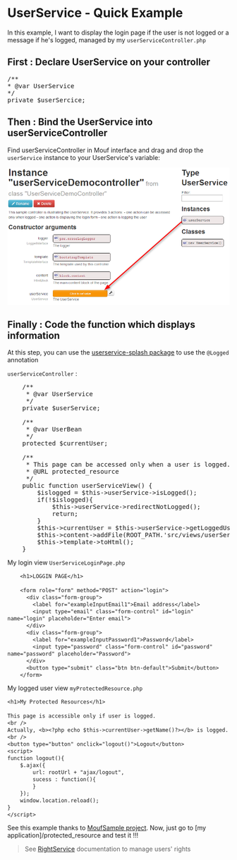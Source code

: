UserService - Quick Example
===========================

In this example, I want to display the login page if the user is not logged or a message if he's logged, managed by my <code>userServiceController.php</code>

First : Declare UserService on your controller
----------------------------------------------
<pre>
/**
* @var UserService
*/
private $userSercice;
</pre>

Then : Bind the UserService into userServiceController
------------------------------------------------------

Find userServiceController in Mouf interface and drag and drop the <code>userService</code> instance to your UserService's variable:

![Bind user service](images/bind_userservice.png)


Finally : Code the function which displays information
------------------------------------------------------

At this step, you can use the [userservice-splash package](http://mouf-php.com/packages/mouf/security.userservice-splash/README.md) to use the <code>@Logged</code> annotation

<code>userServiceController</code> : 
<pre>
	/**
	 * @var UserService
	 */
	private $userService;
	
	/**
	 * @var UserBean
	 */
	protected $currentUser;

	/**
	 * This page can be accessed only when a user is logged.
	 * @URL protected_resource
	 */
	public function userServiceView() {
		$islogged = $this->userService->isLogged();
		if(!$islogged){
			$this->userService->redirectNotLogged();
			return;
		}
		$this->currentUser = $this->userService->getLoggedUser();
		$this->content->addFile(ROOT_PATH.'src/views/userService/myProtectedResource.php', $this);
		$this->template->toHtml();
	}
</pre>

My login view <code>UserServiceLoginPage.php</code>
```
	<h1>LOGGIN PAGE</h1>
	
	<form role="form" method="POST" action="login">
	  <div class="form-group">
	    <label for="exampleInputEmail1">Email address</label>
	    <input type="email" class="form-control" id="login" name="login" placeholder="Enter email">
	  </div>
	  <div class="form-group">
	    <label for="exampleInputPassword1">Password</label>
	    <input type="password" class="form-control" id="password" name="password" placeholder="Password">
	  </div>
	  <button type="submit" class="btn btn-default">Submit</button>
	</form>
```

My logged user view <code>myProtectedResource.php</code>
```
<h1>My Protected Resources</h1>

This page is accessible only if user is logged.
<br />
Actually, <b><?php echo $this->currentUser->getName()?></b> is logged.
<br />
<button type="button" onclick="logout()">Logout</button>
<script>
function logout(){
	$.ajax({
        url: rootUrl + "ajax/logout",
        sucess : function(){
        }
    });
    window.location.reload();
}
</script>
```
See this example thanks to [MoufSample project](http://demo2.thecodingmachine.com/mouf-samples-basic/).
Now, just go to [my application]/protected_resource and test it !!!

> See [RightService](http://mouf-php.com/packages/mouf/security.rightsservice/README.md) documentation to manage users' rights

